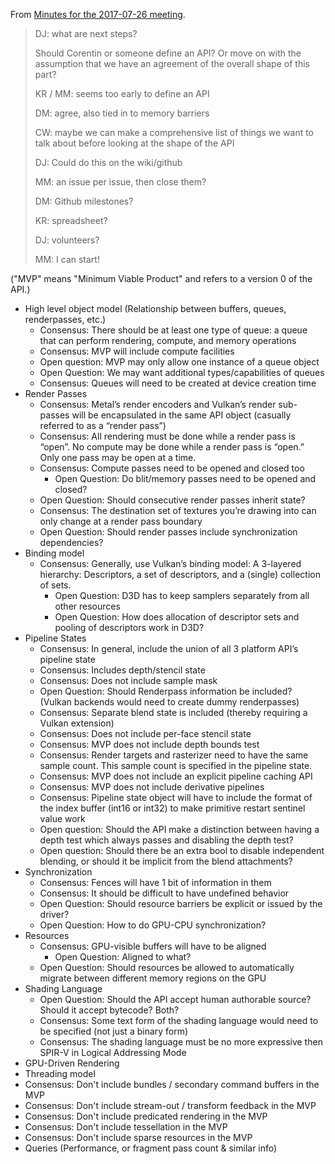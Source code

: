 From [Minutes for the 2017-07-26 meeting](https://lists.w3.org/Archives/Public/public-gpu/2017Jul/0004.html).

> DJ: what are next steps?
> 
> Should Corentin or someone define an API? Or move on with the assumption that we have an agreement of the overall shape of this part? 
> 
> KR / MM: seems too early to define an API
> 
> DM: agree, also tied in to memory barriers
> 
> CW: maybe we can make a comprehensive list of things we want to talk about before looking at the shape of the API
> 
> DJ: Could do this on the wiki/github
> 
> MM: an issue per issue, then close them?
> 
> DM: Github milestones?
> 
> KR: spreadsheet?
> 
> DJ: volunteers?
> 
> MM: I can start!

("MVP" means "Minimum Viable Product" and refers to a version 0 of the API.)

- High level object model (Relationship between buffers, queues, renderpasses, etc.)
  - Consensus: There should be at least one type of queue: a queue that can perform rendering, compute, and memory operations
  - Consensus: MVP will include compute facilities
  - Open question: MVP may only allow one instance of a queue object
  - Open Question: We may want additional types/capabilities of queues
  - Consensus: Queues will need to be created at device creation time
- Render Passes
  - Consensus: Metal’s render encoders and Vulkan’s render sub-passes will be encapsulated in the same API object (casually referred to as a “render pass”)
  - Consensus: All rendering must be done while a render pass is “open”. No compute may be done while a render pass is “open.” Only one pass may be open at a time.
  - Consensus: Compute passes need to be opened and closed too
    - Open Question: Do blit/memory passes need to be opened and closed?
  - Open Question: Should consecutive render passes inherit state?
  - Consensus: The destination set of textures you’re drawing into can only change at a render pass boundary
  - Open Question: Should render passes include synchronization dependencies?
- Binding model
  - Consensus: Generally, use Vulkan’s binding model: A 3-layered hierarchy: Descriptors, a set of descriptors, and a (single) collection of sets.
    - Open Question: D3D has to keep samplers separately from all other resources
    - Open Question: How does allocation of descriptor sets and pooling of descriptors work in D3D?
- Pipeline States
  - Consensus: In general, include the union of all 3 platform API’s pipeline state
  - Consensus: Includes depth/stencil state
  - Consensus: Does not include sample mask
  - Open Question: Should Renderpass information be included? (Vulkan backends would need to create dummy renderpasses)
  - Consensus: Separate blend state is included (thereby requiring a Vulkan extension)
  - Consensus: Does not include per-face stencil state
  - Consensus: MVP does not include depth bounds test
  - Consensus: Render targets and rasterizer need to have the same sample count. This sample count is specified in the pipeline state.
  - Consensus: MVP does not include an explicit pipeline caching API
  - Consensus: MVP does not include derivative pipelines
  - Consensus: Pipeline state object will have to include the format of the index buffer (int16 or int32) to make primitive restart sentinel value work
  - Open question: Should the API make a distinction between having a depth test which always passes and disabling the depth test?
  - Open question: Should there be an extra bool to disable independent blending, or should it be implicit from the blend attachments?
- Synchronization
  - Consensus: Fences will have 1 bit of information in them
  - Consensus: It should be difficult to have undefined behavior
  - Open Question: Should resource barriers be explicit or issued by the driver?
  - Open Question: How to do GPU-CPU synchronization?
- Resources
  - Consensus: GPU-visible buffers will have to be aligned
    - Open Question: Aligned to what?
  - Open Question: Should resources be allowed to automatically migrate between different memory regions on the GPU
- Shading Language
  - Open Question: Should the API accept human authorable source? Should it accept bytecode? Both?
  - Consensus: Some text form of the shading language would need to be specified (not just a binary form)
  - Consensus: The shading language must be no more expressive then SPIR-V in Logical Addressing Mode
- GPU-Driven Rendering
- Threading model
- Consensus: Don't include bundles / secondary command buffers in the MVP
- Consensus: Don't include stream-out / transform feedback in the MVP
- Consensus: Don't include predicated rendering in the MVP
- Consensus: Don't include tessellation in the MVP
- Consensus: Don't include sparse resources in the MVP
- Queries (Performance, or fragment pass count & similar info)